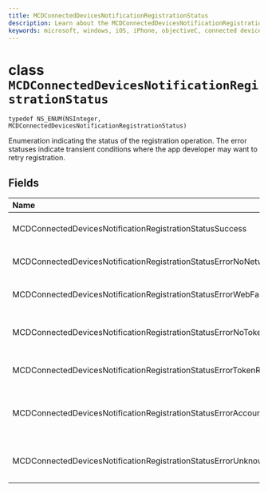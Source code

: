 ```yaml
---
title: MCDConnectedDevicesNotificationRegistrationStatus
description: Learn about the MCDConnectedDevicesNotificationRegistrationStatus class. These values are used to communicate the status of cloud registration.
keywords: microsoft, windows, iOS, iPhone, objectiveC, connected devices, Project Rome
---
```


# class `MCDConnectedDevicesNotificationRegistrationStatus` 

```
typedef NS_ENUM(NSInteger, MCDConnectedDevicesNotificationRegistrationStatus)
```  
Enumeration indicating the status of the registration operation.
The error statuses indicate transient conditions where the app developer may want to retry registration.

## Fields

| Name                              |   Value     | Description |
|:----------------------------------|:------|:-------------------------------|
| MCDConnectedDevicesNotificationRegistrationStatusSuccess | 0 | Operation completed successfully.
| MCDConnectedDevicesNotificationRegistrationStatusErrorNoNetwork | 1 | Network was unavailable. |
| MCDConnectedDevicesNotificationRegistrationStatusErrorWebFailure | 2 | A web service failed. |
| MCDConnectedDevicesNotificationRegistrationStatusErrorNoTokenRequestSubscriber | 3 | No token request subscribers responded. |
| MCDConnectedDevicesNotificationRegistrationStatusErrorTokenRequestFailed | 4 | The token request failed. |
| MCDConnectedDevicesNotificationRegistrationStatusErrorAccountNotFound | 5 | Account to register information for was not found. |
| MCDConnectedDevicesNotificationRegistrationStatusErrorUnknown | 6 | Operation encountered an unknown error. |